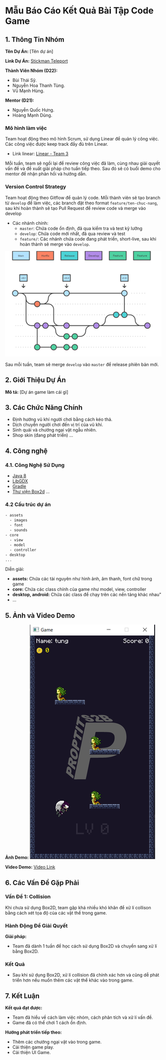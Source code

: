 # Mẫu Báo Cáo Kết Quả Bài Tập Code Game

## 1. Thông Tin Nhóm

**Tên Dự Án:** [Tên dự án]

**Link Dự Án:** [Stickman Teleport](https://github.com/blueT52Hz/JavaCore-BTCK)

**Thành Viên Nhóm (D22):**
- Bùi Thái Sỹ.
- Nguyễn Hoa Thanh Tùng.
- Vũ Mạnh Hùng.
 
**Mentor (D21):**
- Nguyễn Quốc Hưng.
- Hoàng Mạnh Dũng.


### Mô hình làm việc

Team hoạt động theo mô hình Scrum, sử dụng Linear để quản lý công việc. Các công việc được keep track đầy đủ trên Linear.
- Link linear: [Linear - Team 3](https://linear.app/bdtproptit/team/NHOM3/active)

Mỗi tuần, team sẽ ngồi lại để review công việc đã làm, cùng nhau giải quyết vấn đề và đề xuất giải pháp cho tuần tiếp theo. Sau đó sẽ có buổi demo cho mentor để nhận phản hồi và hướng dẫn.

### Version Control Strategy


Team hoạt động theo Gitflow để quản lý code. Mỗi thành viên sẽ tạo branch từ `develop` để làm việc, các branch đặt theo format `feature/ten-chuc-nang`, sau khi hoàn thành sẽ tạo Pull Request để review code và merge vào develop
- Các nhánh chính:
  - `master`: Chứa code ổn định, đã qua kiểm tra và test kỹ lưỡng
  - `develop`: Chứa code mới nhất, đã qua review và test
  - `feature/`: Các nhánh chứa code đang phát triển, short-live, sau khi hoàn thành sẽ merge vào `develop`. 

![alt text](img/image.png)

Sau mỗi tuần, team sẽ merge `develop` vào `master` để release phiên bản mới.



## 2. Giới Thiệu Dự Án

**Mô tả:** [Dự án game làm cái gì]

## 3. Các Chức Năng Chính

- Định hướng vũ khí người chơi bằng cách kéo thả.
- Dịch chuyển người chơi đến vị trí của vũ khí.
- Sinh quái và chướng ngại vật ngẫu nhiên.
- Shop skin (đang phát triển)
...

## 4. Công nghệ

### 4.1. Công Nghệ Sử Dụng
- [Java 8](https://www.java.com/en/download/help/java8.html)
- [LibGDX](https://libgdx.com/)
- [Gradle](https://gradle.org/)
- [Thư viện Box2d](https://box2d.org/about/)
...

### 4.2 Cấu trúc dự án

```
- assets 
  - images
  - font
  - sounds
- core
  - view
  - model
  - controller
- desktop
...
```

Diễn giải:
- **assets:** Chứa các tài nguyên như hình ảnh, âm thanh, font chữ trong game
- **core:** Chứa các class chính của game như model, view, controller
- **desktop, android:** Chứa các class để chạy trên các nền tảng khác nhau"
- ...





## 5. Ảnh và Video Demo

**Ảnh Demo:**
![alt text](img/demo_1.png)

**Video Demo:**
[Video Link](#)






## 6. Các Vấn Đề Gặp Phải

### Vấn Đề 1: Collision 
Khi chưa sử dụng Box2D, team gặp khá nhiều khó khăn để xử lí collison bằng cách xét tọa độ của các vật thể trong game.

### Hành Động Để Giải Quyết

**Giải pháp:** 
- Team đã dành 1 tuần để học cách sử dụng Box2D và chuyển sang xử lí bằng Box2D.

### Kết Quả

- Sau khi sử dụng Box2D, xử lí collision đã chính xác hơn và cũng dễ phát triển hơn nếu muốn thêm các vật thể khác vào trong game.

## 7. Kết Luận

**Kết quả đạt được:** 
- Team đã hiểu về cách làm việc nhóm, cách phân tích và xử lí vấn đề.
- Game đã có thể chơi 1 cách ổn định.

**Hướng phát triển tiếp theo:** 
- Thêm các chướng ngại vật vào trong game.
- Cải thiện game play.
- Cải thiện UI Game.